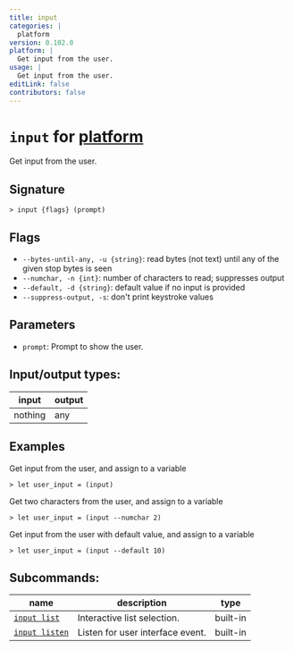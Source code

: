 ```yaml
---
title: input
categories: |
  platform
version: 0.102.0
platform: |
  Get input from the user.
usage: |
  Get input from the user.
editLink: false
contributors: false
---
```

<!-- This file is automatically generated. Please edit the command in https://github.com/nushell/nushell instead. -->

# `input` for [platform](/commands/categories/platform.md)

<div class='command-title'>Get input from the user.</div>

## Signature

```> input {flags} (prompt)```

## Flags

 -  `--bytes-until-any, -u {string}`: read bytes (not text) until any of the given stop bytes is seen
 -  `--numchar, -n {int}`: number of characters to read; suppresses output
 -  `--default, -d {string}`: default value if no input is provided
 -  `--suppress-output, -s`: don't print keystroke values

## Parameters

 -  `prompt`: Prompt to show the user.


## Input/output types:

| input   | output |
| ------- | ------ |
| nothing | any    |

## Examples

Get input from the user, and assign to a variable
```nu
> let user_input = (input)

```

Get two characters from the user, and assign to a variable
```nu
> let user_input = (input --numchar 2)

```

Get input from the user with default value, and assign to a variable
```nu
> let user_input = (input --default 10)

```


## Subcommands:

| name                                             | description                      | type     |
| ------------------------------------------------ | -------------------------------- | -------- |
| [`input list`](/commands/docs/input_list.md)     | Interactive list selection.      | built-in |
| [`input listen`](/commands/docs/input_listen.md) | Listen for user interface event. | built-in |